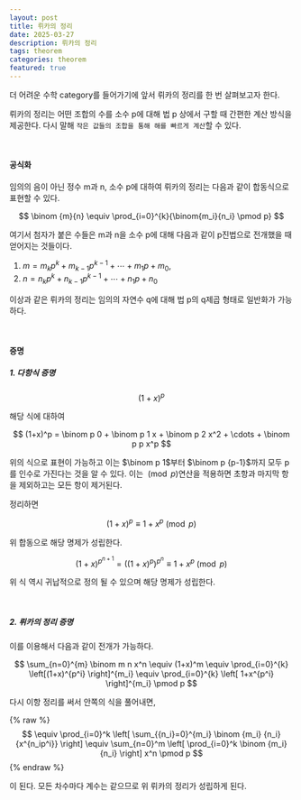 ```yaml
---
layout: post
title: 뤼카의 정리
date: 2025-03-27
description: 뤼카의 정리
tags: theorem 
categories: theorem
featured: true
---
```


더 어려운 수학 category를 들어가기에 앞서 뤼카의 정리를 한 번 살펴보고자 한다.

뤼카의 정리는 어떤 조합의 수를 소수 p에 대해 법 p 상에서 구할 때 간편한 계산 방식을 제공한다. 다시 말해 ``작은 값들의 조합을 통해 해를 빠르게 계산``할 수 있다.

<br>

#### 공식화
임의의 음이 아닌 정수 m과 n, 소수 p에 대하여 뤼카의 정리는 다음과 같이 합동식으로 표현할 수 있다.

$$
\binom {m}{n} \equiv \prod_{i=0}^{k}{\binom{m_i}{n_i} \pmod p}  
$$

여기서 첨자가 붙은 수들은 m과 n을 소수 p에 대해 다음과 같이 p진법으로 전개했을 때 얻어지는 것들이다.

1. $m=m_kp^k+m_{k-1}p^{k-1}+\cdots+m_1p+m_0,$
2. $n=n_kp^k+n_{k-1}p^{k-1}+\cdots+n_1p+n_0$

이상과 같은 뤼카의 정리는 임의의 자연수 q에 대해 법 p의 q제곱 형태로 일반화가 가능하다.

<br>

#### 증명

##### 1. 다항식 증명

$$
(1+x)^p
$$

해당 식에 대하여

$$
(1+x)^p = \binom p 0 + \binom p 1 x + \binom p 2 x^2 + \cdots + \binom p p x^p
$$

위의 식으로  표현이 가능하고 이는 $\binom p 1$부터 $\binom p {p-1}$까지 모두 p를 인수로 가진다는 것을 알 수 있다. 이는 $\pmod p$연산을 적용하면 초항과 마지막 항을 제외하고는 모든 항이 제거된다.

정리하면

$$
(1+x)^p \equiv 1 + x^p \pmod p
$$

위 합동으로 해당 명제가 성립한다.

$$
(1+x)^{p^{n+1}} =  ((1+x)^p)^{p^n} \equiv 1 + x^p \pmod p
$$

위 식 역시 귀납적으로 정의 될 수 있으며 해당 명제가 성립한다.

<br>

##### 2. 뤼카의 정리 증명

이를 이용해서 다음과 같이 전개가 가능하다.

$$
\sum_{n=0}^{m} \binom m n x^n \equiv (1+x)^m \equiv \prod_{i=0}^{k} \left[(1+x)^{p^i}  \right]^{m_i} \equiv \prod_{i=0}^{k} \left[ 1+x^{p^i} \right]^{m_i} \pmod p
$$

다시 이항 정리를 써서 안쪽의 식을 풀어내면,

{% raw %}
$$
\equiv \prod_{i=0}^k \left[ \sum_{{n_i}=0}^{m_i} \binom {m_i} {n_i} {x^{n_ip^i}} \right] \equiv \sum_{n=0}^m \left[ \prod_{i=0}^k \binom {m_i}{n_i} \right] x^n \pmod p
$$
{% endraw %}

이 된다. 모든 차수마다 계수는 같으므로 위 뤼카의 정리가 성립하게 된다.